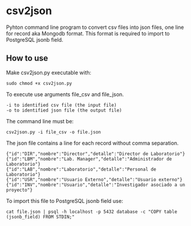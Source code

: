 # csv2json
Pyhton command line program to convert csv files into json files, one line for record aka Mongodb format. This format is required to import to PostgreSQL jsonb field.

## How to use
Make csv2json.py executable with:
```
sudo chmod +x csv2json.py
```
To execute use arguments file_csv and file_json.
```
-i to identified csv file (the input file)
-o to identified json file (the output file)
```
The command line must be:
```
csv2json.py -i file_csv -o file.json
```
The json file contains a line for each record without comma separation.
```
{"id":"DIR","nombre":"Director","detalle":"Director de Laboratorio"}
{"id":"LBM","nombre":"Lab. Manager","detalle":"Administrador de Laboratorio"}
{"id":"LAB","nombre":"Laboratorio","detalle":"Personal de Laboratorio"}
{"id":"USR","nombre":"Usuario Externo","detalle":"Usuario externo"}
{"id":"INV","nombre":"Usuario","detalle":"Investigador asociado a un proyecto"}
```
To import this file to PostgreSQL jsonb field use:
```
cat file.json | psql -h localhost -p 5432 database -c "COPY table (jsonb_field) FROM STDIN;"
```
